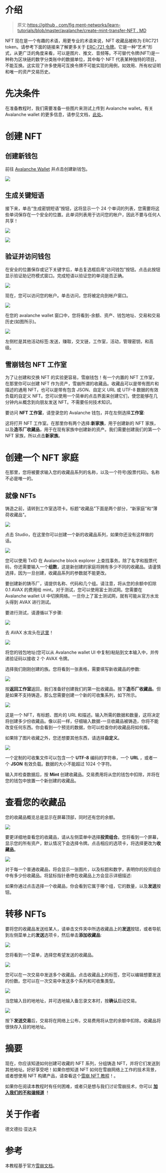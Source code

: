 # 介绍

> 原文:[https://github . com/fig ment-networks/learn-tutorials/blob/master/avalanche/create-mint-transfer-NFT . MD](https://github.com/figment-networks/learn-tutorials/blob/master/avalanche/create-mint-transfer-nft.md)

NFT 现在是一个有趣的术语，用更专业的术语来说，NFT 收藏品被称为 ERC721 token。请参考下面的链接来了解更多关于 [ERC-721 令牌](https://ethereum.org/en/developers/docs/standards/tokens/erc-721/)。它是一种“艺术”形式，从更广泛的角度来看，可以是图片、推文、音频等。不可替代令牌(NFT)是一种称为区块链的数字分类账中的数据单位，其中每个 NFT 代表某种独特的项目，不能互换。这实现了许多使用可互换令牌不可能实现的用例，如效用、所有权证明和唯一的资产交易历史。

# 先决条件

在准备教程时，我们需要准备一些图片来测试上传到 Avalanche wallet。有关 Avalanche wallet 的更多信息，请参见文档，[此处](https://docs.avax.network/)。

# 创建 NFT

## 创建新钱包

前往 [Avalanche Wallet](https://wallet.avax.network/) 并点击创建新钱包。

![](img/d91279734bf92a076509a34cf9add9bb.png)

## 生成关键短语

接下来，单击“生成密钥短语”按钮，这将显示一个 24 个单词的列表，您需要将这些单词保存在一个安全的位置。此单词列表用于访问您的帐户，因此不要与任何人共享！

![](img/42f46eeb14b4aa07ac0f3285ea4e6285.png)

![](img/971369db1eaedfc18b89882578c578db.png)

## 验证并访问钱包

在安全的位置保存或记下关键字后，单击复选框启用“访问钱包”按钮。点击此按钮显示验证助记符模式窗口。完成短语以验证您的单词是否正确。

![](img/ea01eab03b45d1131b919cf565c0174d.png)

现在，您可以访问您的帐户。单击访问，您将被定向到帐户窗口。

![](img/d0cd1de263c44e044a524e180a382359.png)

在您的 avalanche wallet 窗口中，您将看到-余额、资产、钱包地址、交易和交易历史(如图所示)。

![](img/7a092ec584a1f5b628ef186724ded71d.png)

左侧栏是其他活动标签:发送，赚取，交叉链，工作室，活动，管理密钥，和高级。

## 雪崩钱包 NFT 工作室

为了让创建和交换 NFT 的实验更容易，雪崩钱包！有一个内置的 NFT 工作室，在那里你可以创建 NFT 作为资产，雪崩所谓的收藏品。收藏品可以是带有图片和描述的通用 NFT，也可以是带有包含 JSON、自定义 URL 或 UTF-8 数据的有效负载的自定义 NFT。您可以使用一个简单的点击界面来创建它们，使您能够在几分钟内从概念到向朋友发送 NFT。不需要任何技术知识。

要访问 **NFT 工作室**，请登录您的 Avalanche 钱包，并在左侧选择**工作室**:

这将打开 NFT 工作室。在那里你有两个选择:**新家族**，用于创建新的 NFT 家族，以及**造币厂收藏品**，用于在现有家族中创建新的资产。我们需要创建我们的第一个 NFT 家族，所以点击**新家族**。

# 创建一个 NFT 家庭

在那里，您将被要求输入您的收藏品系列的名称，以及一个符号(股票代码)。名称不必是唯一的。

## 就像 NFTs

铸造之前，请转到工作室选项卡。标题“收藏品”下面是两个部分，“新家庭”和“薄荷收藏品”。

![](img/7bbb316b1f8afa2930cdff84dd87180d.png)

点击 Studio，在这里你可以创建一个新的收藏品系列，如果你还没有这样做的话。

![](img/65367d22b96467388fc8016eff250625.png)

您可以使用 TxID 在 Avalanche block explorer 上查找事务。除了名字和股票代码，你还需要输入一个**组数**，这是新创建的家庭将拥有多少不同的收藏品。请谨慎选择，因为一旦创建，收藏品系列的参数就不能更改。

要创建新的铸币厂，请提供名称、代码和几个组。请注意，将从您的余额中扣除 0.1 AVAX 的费用给 mint。对于测试，您可以使用富士测试网。您需要在 Avalanche wallet UI 中切换网络。一旦你上了富士测试网，就有可能从官方水龙头得到 AVAX 进行测试。

要进行测试，请遵循以下步骤:

![](img/ffeb93283acf3c51065b3bbfaa21ff40.png)

去 AVAX 水龙头在[这里](https://faucet.avax-test.network/)！

![](img/7b0f1425d86f47789c27df061a2d1467.png)

将您的钱包地址(您可以从 Avalanche wallet UI 中复制)粘贴到文本输入中，并传递验证码以接收 2 个 AVAX 令牌。

选择我们刚刚创建的族。您将看到一张表格，需要填写新收藏品的参数:

![](img/430a8469c1fe473c37114b0852e1da71.png)

按**返回工作室**返回，我们准备好创建我们的第一批收藏品。按下**造币厂收藏品**。但是如果不支持铸造，那么您需要创建一个新的可收集系列，如下所示。

![](img/51c613567c6ce19b015cb6ccee4b1d73.png)

这是一个 NFT，有标题、图片的 URL 和描述。输入所需的数据和数量，这将决定将创建多少份收藏品。像以前一样，仔细输入数据-一旦收藏品被铸造，你将不能改变任何东西。你会看到一个预览的数据，你可以检查你的收藏品将如何看。

如果除了图片收藏之外，您还想要其他东西，请选择**自定义**。

![](img/c0e62e547802ca1d8e3a80abab059708.png)

一个定制的可收集文件可以包含一个 **UTF-8** 编码的字符串，一个 **URL** ，或者一个 **JSON** 有效负载。数据的大小不能超过 1024 个字符。

输入并检查数据后，按 **Mint** 创建收藏品。交易费用将从您的钱包中扣除，并将在您的钱包中放置一个新创建的收藏品。

# 查看您的收藏品

您的收藏品概览总是显示在屏幕顶部，同时还有您的余额。

![](img/41478e988390b8f480894835d17a8c4d.png)

要更详细地查看您的收藏品，请从左侧菜单中选择**投资组合**。您将看到一个屏幕，显示您的所有资产，默认情况下会选择令牌。点击相应的选项卡，将选择更改为**收藏品**。

![](img/30577f0b15689ca240e01354a99e54d7.png)

对于每一个普通收藏品，将会显示一张图片，以及标题和数字，表明你的投资组合中有多少份收藏品。将鼠标指针悬停在收藏品上方会显示详细描述:

如果你通过点击选择一个收藏品，你会看到它属于哪个组，它的数量，以及**发送**按钮。

# 转移 NFTs

要将您的收藏品发送给某人，请单击文件夹中所选收藏品上的**发送**按钮，或者导航到左侧菜单上的**发送**选项卡，然后单击**添加收藏品**:

![](img/751d06db932ee0b4dc2233b466ba5856.png)

您将看到一个菜单，选择您希望发送的收藏品。

![](img/a9627b1f75ae80f6ed031649682587c8.png)

您可以在一次交易中发送多个收藏品。点击收藏品上的标签，您可以编辑想要发送的份数。您可以在一次交易中发送多个系列和可收集类型。

![](img/eba676329cd113d19e66dfaebb783d1b.png)

当您输入目的地地址，并可选地输入备忘录文本时，按**确认**启动交易。

![](img/33ed2a057c8c3a7c4ff9a503e62482f2.png)

按下**发送交易**后，交易将在网络上公布，交易费用将从您的余额中扣除。收藏品将很快存入目的地地址。

# 摘要

现在，你应该知道如何创建可收藏的 NFT 系列，分组铸造 NFT，并将它们发送到其他地址。好好享受吧！如果你想知道 NFT 如何在雪崩网络上工作的技术背景，或者想使用 NFT 构建产品，请查看这个[雪崩 NFT 教程](https://learn.figment.io/tutorials/creating-an-nft-part-1)！。

如果你在阅读本教程时有任何困难，或者只是想与我们讨论雪崩技术，你可以 [**加入我们的不和谐频道**](https://discord.gg/fszyM7K) ！

# 关于作者

德文德拉·亚达夫

# 参考

本教程基于官方[雪崩文档](https://docs.avax.network/build/tutorials/smart-digital-assets/wallet-nft-studio)。